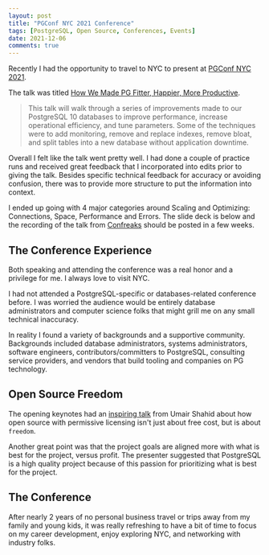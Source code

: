 ```yaml
---
layout: post
title: "PGConf NYC 2021 Conference"
tags: [PostgreSQL, Open Source, Conferences, Events]
date: 2021-12-06
comments: true
---
```


Recently I had the opportunity to travel to NYC to present at [PGConf NYC 2021](https://2021.pgconf.nyc/).

The talk was titled [How We Made PG Fitter, Happier, More Productive](https://postgresql.us/events/pgconfnyc2021/schedule/session/916-how-we-made-pg-fitter-happier-more-productive/).

> This talk will walk through a series of improvements made to our PostgreSQL 10 databases to improve performance, increase operational efficiency, and tune parameters. Some of the techniques were to add monitoring, remove and replace indexes, remove bloat, and split tables into a new database without application downtime.

Overall I felt like the talk went pretty well. I had done a couple of practice runs and received great feedback that I incorporated into edits prior to giving the talk. Besides specific technical feedback for accuracy or avoiding confusion, there was to provide more structure to put the information into context.

I ended up going with 4 major categories around Scaling and Optimizing: Connections, Space, Performance and Errors. The slide deck is below and the recording of the talk from [Confreaks](https://www.confreaks.com/) should be posted in a few weeks.

<script async class="speakerdeck-embed" data-id="030a9bf3e09e4486acb96323ffe66302" data-ratio="1.77777777777778" src="//speakerdeck.com/assets/embed.js"></script>

## The Conference Experience

Both speaking and attending the conference was a real honor and a privilege for me. I always love to visit NYC.

I had not attended a PostgreSQL-specific or databases-related conference before. I was worried the audience would be entirely database administrators and computer science folks that might grill me on any small technical inaccuracy.

In reality I found a variety of backgrounds and a supportive community. Backgrounds included database administrators, systems administrators, software engineers, contributors/committers to PostgreSQL, consulting service providers, and vendors that build tooling and companies on PG technology.

## Open Source Freedom

The opening keynotes had an [inspiring talk](https://www.slideshare.net/UmairShahid16/driving-the-future-of-postgresql-adoption) from Umair Shahid about how open source with permissive licensing isn't just about free cost, but is about `freedom`.

Another great point was that the project goals are aligned more with what is best for the project, versus profit. The presenter suggested that PostgreSQL is a high quality project because of this passion for prioritizing what is best for the project.

## The Conference

After nearly 2 years of no personal business travel or trips away from my family and young kids, it was really refreshing to have a bit of time to focus on my career development, enjoy exploring NYC, and networking with industry folks.
